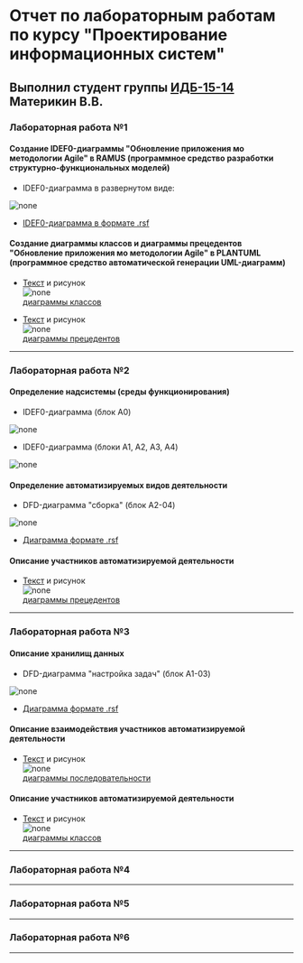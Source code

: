 # Отчет по лабораторным работам по курсу "Проектирование информационных систем"

## Выполнил студент группы [ИДБ-15-14](https://github.com/stankin/design-2018/wiki/list-idb-15-14) Материкин В.В.

### Лабораторная работа №1

#### Создание IDEF0-диаграммы "Обновление приложения мо методологии Agile" в RAMUS (программное средство разработки структурно-функциональных моделей)

* IDEF0-диаграмма в развернутом виде:

![none](https://vasilymaterikin.github.io/idef0-agile.png)

* [IDEF0-диаграмма в формате .rsf](https://github.com/VasilyMaterikin/VasilyMaterikin.github.io/blob/master/idef0-agile.rsf)

#### Создание диаграммы классов и диаграммы прецедентов "Обновление приложения мо методологии Agile" в PLANTUML (программное средство автоматической генерации UML-диаграмм)

* [Текст](https://github.com/VasilyMaterikin/VasilyMaterikin.github.io/blob/master/uml-1.txt) и рисунок<br>
![none](http://www.plantuml.com/plantuml/proxy?idx=0&src=https://raw.githubusercontent.com/VasilyMaterikin/VasilyMaterikin.github.io/master/uml-1.txt)<br>
[диаграммы классов](http://www.plantuml.com/plantuml/png/JOz1JiCm44NNzIb6NO74YXEKSW5shAqaeb6T6Dc9M22a5YHOWCGIX8J44K8LjrP3oXM-RyIORBBns6_-_pEUsKgQgYwKiCkyl9P65fGeQItTYibS9iihe-ioFTTA6xfSv5Kc9cV6w9k1p1LBMAXDcfankXD3oXHVQB0BApw_SGZtuGaUU_WfIKiNF8NmZZwikRCA3_Y1Gy_tPqABBhnIT8xzqIlmYGCsQBZFnR5p3HyVlopqwBYxZK4376_Gn6ni_kiB7U6DQOicRaNOnscEIGUF7TD7UFWJmWUpBLfsEZebz71euQBic7-woDECajmaAXEph4phGlq1)

* [Текст](https://github.com/VasilyMaterikin/VasilyMaterikin.github.io/blob/master/uml-2.txt) и рисунок<br>
![none](http://www.plantuml.com/plantuml/proxy?idx=0&src=https://raw.githubusercontent.com/VasilyMaterikin/VasilyMaterikin.github.io/master/uml-2.txt)<br>
[диаграммы прецедентов](http://www.plantuml.com/plantuml/png/fL6nJiCm49thhpXrWg4I7u1GK-P8sPYjnBHHqnWvZXWeKWi30mXM90RuX0ADYA0jlt3-8vv9AqLYH9RFv-VttldiVc6biUKa4yKupS-aaHEIiTM6BaHd8EFnqEWoJuvr1kXab5ebEe4n-hn11Xae86gJADE6Bbj-PQ5YMQX_EsRgr9BLPDBXo5AI6XNRLEUYkMzqGBAWBZ-vUrvotTt2uHP-TZFUy3lYWbSOQ-mgGdZboitv6_66Ay0rLpjjr4XV8FdmGd0txWgycZzR5HhM8w_T7ASpTyqhxuJybdZ9N-w1lBhjqUXt3nFyhRFmQdxxNU-w8g9UZ_Q2VO7fqr2WtSCfiaY40AP7Q5JqLPxWAty0)
***

### Лабораторная работа №2

#### Определение надсистемы (среды функционирования)

* IDEF0-диаграмма (блок A0)

![none](https://vasilymaterikin.github.io/01_A0.png)

* IDEF0-диаграмма (блоки A1, A2, A3, A4)

![none](https://vasilymaterikin.github.io/02_A0.png)

#### Определение автоматизируемых видов деятельности

* DFD-диаграмма "сборка" (блок A2-04)

![none](https://vasilymaterikin.github.io/04_A2.png)

* [Диаграмма формате .rsf](https://github.com/VasilyMaterikin/VasilyMaterikin.github.io/blob/master/lab2-3.rsf)

#### Описание участников автоматизируемой деятельности

* [Текст](https://github.com/VasilyMaterikin/VasilyMaterikin.github.io/blob/master/usecase.txt) и рисунок<br>
![none](http://www.plantuml.com/plantuml/proxy?idx=0&src=https://raw.githubusercontent.com/VasilyMaterikin/VasilyMaterikin.github.io/master/usecase.txt)<br>
[диаграммы прецедентов](http://www.plantuml.com/plantuml/png/SoWkIImgAStDuR9oIItpBoXMkB3ZmjuBsovi1P9RBpPOAUZgsYbeN9XxOSF5nejD5nikxBkmyyAk2niKBco_iE725g1mkoO1lGilRBom3wWJg8kGqaL03j2Q2pl05cq2sh0Ng70h8MqBGAwxi1-a2UhA3I05SCqNveFDsmoMs0E4Eq3AYF4RNisOdWjq9DbZ5-P0r0BjsmRIeG3n1r1W5r3z1YAzw92QbmACHG00)

***

### Лабораторная работа №3

#### Описание хранилищ данных

* DFD-диаграмма "настройка задач" (блок A1-03)

![none](https://vasilymaterikin.github.io/03_A1.png)

* [Диаграмма формате .rsf](https://github.com/VasilyMaterikin/VasilyMaterikin.github.io/blob/master/lab2-3.rsf)

#### Описание взаимодействия участников автоматизируемой деятельности

* [Текст](https://github.com/VasilyMaterikin/VasilyMaterikin.github.io/blob/master/sequence.txt) и рисунок<br>
![none](http://www.plantuml.com/plantuml/proxy?idx=0&src=https://raw.githubusercontent.com/VasilyMaterikin/VasilyMaterikin.github.io/master/sequence.txt)<br>
[диаграммы последовательности](http://www.plantuml.com/plantuml/png/ZLLBRXD14DttALhU8_OiK52oOOKuGZFZHIGSndQJjIVcim0b2271Wly91fB14plZNA7wHhpgwd6xPID6I2FIzTwhgbTLoS7KcebzFdggJ6QVJJHzSpDQqoM-5TtWN-DATwRDL1S1CNZyG5D3BVsX6j_QpGOS7dTX-YplT0K4effklMHDItT6bGUFEl3HyFHHCTsdbwi2XHrdnuKviNfm-F3kuP5sfTG3v4sGodAL6skUcEbG3v2efbiaMr03r1e_DtIjQOcdguxG0r-v6ITnBwZYgW7uxRacBSfZIebpXngV9QZpq4j3jQVPb9PseTbgLufB_EojRqN0NNY1YIhqdViwr_Sq_U3nqCfpE6ybYQJ95YKtcDxSYxx2_nkLCpNpt2zKIGP0hq6eD3gls1htMcKUM33kO_S8UY5qIVsBFH9YCbMUv_6fiKCWWr0MXBh6DbDGMLJyX79U-kVMlTbC2WeHyXu17j6gymIzRXiFSAyA1MOOzHKF7AnW7v29d7TtdQn08b040NXJup00TUKcQQtouPOJujqO33ahgDUyOc2_JP9YNkTQeduvpjMOcJPQECVxCdAQ85V9aaJxhRBIPcf-pnRD9klF2EV1x82LtK2_-wKg0LlrTrDJoz1vN4TFGKT1kTVeRPpy1_Q2jyYVuJ-SecPxG7PtQuFOEwuEQHjQG4o6dMpREDc2dWaXBdCTXJkMFjp5djROaRWHh3DYPhm8iQxRfHdLKcvtxUdYG6aRaxQTxCkb__Mru47kNv3eKHeCGfDzznLJK_k_-yftdAL5R6JdmWw69pd-Ulq5)

#### Описание участников автоматизируемой деятельности

* [Текст](https://github.com/VasilyMaterikin/VasilyMaterikin.github.io/blob/master/er.txt) и рисунок<br>
![none](http://www.plantuml.com/plantuml/proxy?idx=0&src=https://raw.githubusercontent.com/VasilyMaterikin/VasilyMaterikin.github.io/master/er.txt)<br>
[диаграммы классов](http://www.plantuml.com/plantuml/png/ZL9DIiGm6Dtd55aBSuUvXxWO71T2LPZEh6HWJ0KNhU1ETte18QZ5Q6rwXVVTo5Ti3QsnkadvNjxFrzVEq_LYjTwS9EemMQIfnYqiNc3b2bQVAwsFbpnG4tt54yyQ3cKBDV2ef23isminA571xH_mKguvMZIISzpgtli-8k4SSkIIxbvjUy7Zbyta8hAZ2vSXx4Ztd1tUUC57BHTYP2SPFb1oCYri2J2PMHRlOaBQGyneCdkpIeByxcVS7mrAHdhHxOJde9CysDuCr_sN9TM33xatc_tQVeJPrQw--pyZ6gzdn8bqC6ACNaVDZqwN_Fq-0G00)

***

### Лабораторная работа №4
***

### Лабораторная работа №5
***

### Лабораторная работа №6
***
